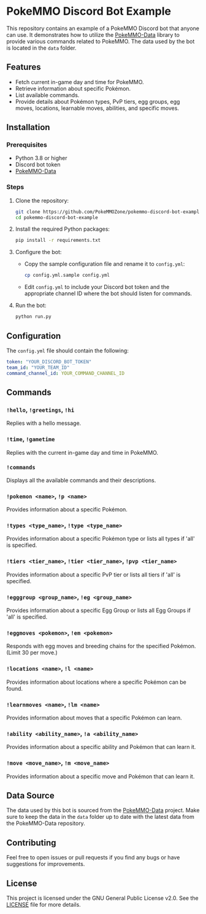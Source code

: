 # PokeMMO Discord Bot Example

This repository contains an example of a PokeMMO Discord bot that anyone can use. It demonstrates how to utilize the [PokeMMO-Data](https://github.com/PokeMMOZone/PokeMMO-Data) library to provide various commands related to PokeMMO. The data used by the bot is located in the `data` folder.

## Features

- Fetch current in-game day and time for PokeMMO.
- Retrieve information about specific Pokémon.
- List available commands.
- Provide details about Pokémon types, PvP tiers, egg groups, egg moves, locations, learnable moves, abilities, and specific moves.

## Installation

### Prerequisites

- Python 3.8 or higher
- Discord bot token
- [PokeMMO-Data](https://github.com/PokeMMOZone/PokeMMO-Data)

### Steps

1. Clone the repository:

    ```sh
    git clone https://github.com/PokeMMOZone/pokemmo-discord-bot-example.git
    cd pokemmo-discord-bot-example
    ```

2. Install the required Python packages:

    ```sh
    pip install -r requirements.txt
    ```

3. Configure the bot:

    - Copy the sample configuration file and rename it to `config.yml`:

        ```sh
        cp config.yml.sample config.yml
        ```

    - Edit `config.yml` to include your Discord bot token and the appropriate channel ID where the bot should listen for commands.

4. Run the bot:

    ```sh
    python run.py
    ```

## Configuration

The `config.yml` file should contain the following:

```yaml
token: "YOUR_DISCORD_BOT_TOKEN"
team_id: "YOUR_TEAM_ID"
command_channel_id: YOUR_COMMAND_CHANNEL_ID
```

## Commands

### `!hello`, `!greetings`, `!hi`

Replies with a hello message.

### `!time`, `!gametime`

Replies with the current in-game day and time in PokeMMO.

### `!commands`

Displays all the available commands and their descriptions.

### `!pokemon <name>`, `!p <name>`

Provides information about a specific Pokémon.

### `!types <type_name>`, `!type <type_name>`

Provides information about a specific Pokémon type or lists all types if 'all' is specified.

### `!tiers <tier_name>`, `!tier <tier_name>`, `!pvp <tier_name>`

Provides information about a specific PvP tier or lists all tiers if 'all' is specified.

### `!egggroup <group_name>`, `!eg <group_name>`

Provides information about a specific Egg Group or lists all Egg Groups if 'all' is specified.

### `!eggmoves <pokemon>`, `!em <pokemon>`

Responds with egg moves and breeding chains for the specified Pokémon. (Limit 30 per move.)

### `!locations <name>`, `!l <name>`

Provides information about locations where a specific Pokémon can be found.

### `!learnmoves <name>`, `!lm <name>`

Provides information about moves that a specific Pokémon can learn.

### `!ability <ability_name>`, `!a <ability_name>`

Provides information about a specific ability and Pokémon that can learn it.

### `!move <move_name>`, `!m <move_name>`

Provides information about a specific move and Pokémon that can learn it.

## Data Source

The data used by this bot is sourced from the [PokeMMO-Data](https://github.com/PokeMMOZone/PokeMMO-Data) project. Make sure to keep the data in the `data` folder up to date with the latest data from the PokeMMO-Data repository.

## Contributing

Feel free to open issues or pull requests if you find any bugs or have suggestions for improvements.

## License

This project is licensed under the GNU General Public License v2.0. See the [LICENSE](./LICENSE) file for more details.
